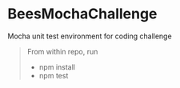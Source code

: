 # BeesMochaChallenge
Mocha unit test environment for coding challenge

> From within repo, run 
  > - npm install
  > - npm test

